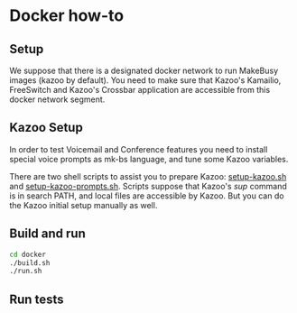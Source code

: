 # Docker how-to

## Setup

We suppose that there is a designated docker network to run MakeBusy images (kazoo by default).
You need to make sure that Kazoo's Kamailio, FreeSwitch and Kazoo's Crossbar application are
accessible from this docker network segment.

## Kazoo Setup

In order to test Voicemail and Conference features you need to install special voice prompts as mk-bs
language, and tune some Kazoo variables.

There are two shell scripts to assist you to prepare Kazoo: [setup-kazoo.sh](makebusy/setup-kazoo.sh)
and [setup-kazoo-prompts.sh](makebusy/setup-kazoo-prompts.sh).  Scripts suppose that Kazoo's *sup* command
is in search PATH, and local files are accessible by Kazoo. But you can do the Kazoo initial setup manually
as well.

## Build and run

```sh
cd docker
./build.sh
./run.sh
```
## Run tests

